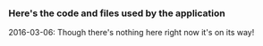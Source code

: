 ### Here's the code and files used by the application
2016-03-06: Though there's nothing here right now it's on its way!
